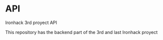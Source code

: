 # API
Ironhack 3rd proyect API

This repository has the backend part of the 3rd and last Ironhack proyect

